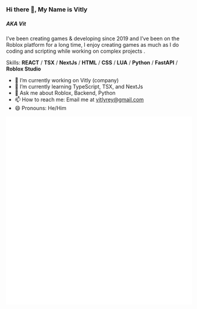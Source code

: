 <!--
**Vitlyr/Vitlyr** is a ✨ _special_ ✨ repository because its `README.md` (this file) appears on your GitHub profile.

Here are some ideas to get you started:

- 🔭 I’m currently working on ...
- 🌱 I’m currently learning ...
- 👯 I’m looking to collaborate on ...
- 🤔 I’m looking for help with ...
- 💬 Ask me about ...
- 📫 How to reach me: ...
- 😄 Pronouns: ...
- ⚡ Fun fact: ...
-->

### Hi there 👋, My Name is Vitly 
##### AKA Vit

I’ve been creating games & developing since 2019 and I’ve been on the Roblox platform for a long time, I enjoy creating games as much as I do coding and scripting while working on  complex projects .

Skills: **REACT** / **TSX**  / **NextJs** / **HTML** / **CSS** / **LUA** / **Python** / **FastAPI** / **Roblox Studio**

- 🔭 I’m currently working on Vitly (company)
- 🌱 I’m currently learning TypeScript, TSX, and NextJs
- 💬 Ask me about Roblox, Backend, Python 
- 📫 How to reach me: Email me at vitlyrey@gmail.com 
- 😄 Pronouns: He/Him 

<picture>
  <img src="/github-metrics.svg" alt="Metrics">
</picture>
